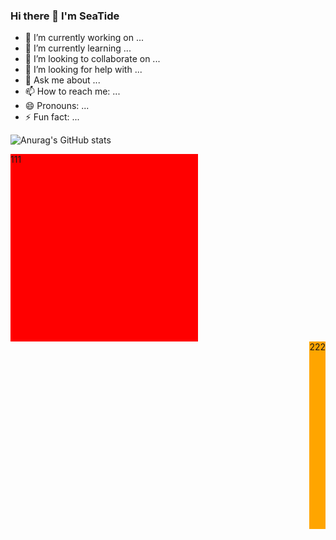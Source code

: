 ### Hi there 👋 I'm SeaTide

- 🔭 I’m currently working on ...
- 🌱 I’m currently learning ...
- 👯 I’m looking to collaborate on ...  
- 🤔 I’m looking for help with ...  
- 💬 Ask me about ...
- 📫 How to reach me: ...
- 😄 Pronouns: ...
- ⚡ Fun fact: ...

![Anurag's GitHub stats](https://github-readme-stats.vercel.app/api?username=SeaTide0103&show_icons=true&theme=cobalt)

<!--
[![Top Langs](https://github-readme-stats.vercel.app/api/top-langs/?username=SeaTide0103&layout=compact)](https://github.com/anuraghazra/github-readme-stats)
!-->


<div style="float: left; width: 300px; height: 300px; background-color: red;">
111
</div>
<div style="float: right; background-color: orange; margin-left: 310px; height: 300px;">
222
</div>
